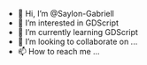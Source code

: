 - 👋 Hi, I’m @Saylon-Gabriell
- 👀 I’m interested in GDScript
- 🌱 I’m currently learning GDScript
- 💞️ I’m looking to collaborate on ...
- 📫 How to reach me ...

<!---
Saylon-Gabriell/Saylon-Gabriell is a ✨ special ✨ repository because its `README.md` (this file) appears on your GitHub profile.
You can click the Preview link to take a look at your changes.
--->
